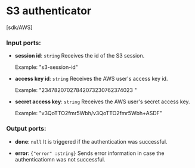 # S3 authenticator

[sdk/AWS]

### Input ports:

* __session id__: `string`
    Receives the id of the S3 session.
    
    Example: 
    "s3-session-id"



* __access key id__: `string`
    Receives the AWS user's access key id.
    
    Example:
    "23478207027842073230762374023 "



* __secret access key__: `string`
    Receives the AWS user's secret access key.
    
    Example:
    "v3QoTTO2fmr5Wbh/v3QoTTO2fmr5Wbh+ASDF"



### Output ports:

* __done__: `null`
    It is triggered if the authentication was successful.



* __error__: `{"error" :string}`
    Sends error information in case the authenticatiomn was not successful.



